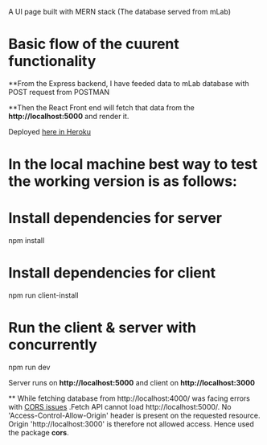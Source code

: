 A UI page built with MERN stack (The database served from mLab)

# Basic flow of the cuurent functionality

**From the Express backend, I have feeded data to mLab database with POST request from POSTMAN

**Then the React Front end will fetch that data from the **http://localhost:5000** and render it.

Deployed [here in Heroku](https://react-dynamic-drop-down.herokuapp.com/)

# In the local machine best way to test the working version is as follows:

# Install dependencies for server
npm install

# Install dependencies for client
npm run client-install

# Run the client & server with concurrently
npm run dev

Server runs on **http://localhost:5000** and client on **http://localhost:3000**


** While fetching database from http://localhost:4000/ was facing errors with [CORS issues](http://stackoverflow.com/questions/21854516/understanding-ajax-cors-and-security-considerations) .Fetch API cannot load http://localhost:5000/. No 'Access-Control-Allow-Origin' header is present on the requested resource. Origin 'http://localhost:3000' is therefore not allowed access. Hence used the package **cors**.



